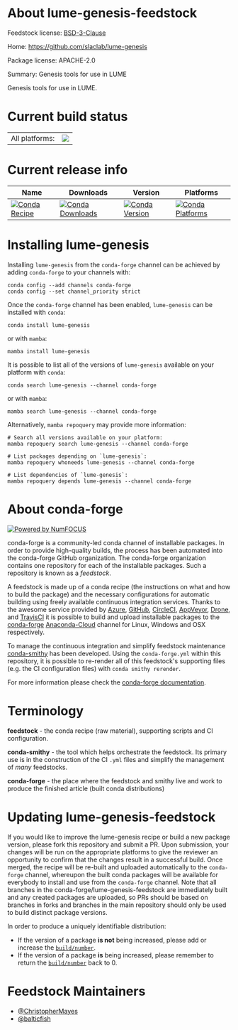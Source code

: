 About lume-genesis-feedstock
============================

Feedstock license: [BSD-3-Clause](https://github.com/conda-forge/lume-genesis-feedstock/blob/main/LICENSE.txt)

Home: https://github.com/slaclab/lume-genesis

Package license: APACHE-2.0

Summary: Genesis tools for use in LUME

Genesis tools for use in LUME.


Current build status
====================


<table><tr><td>All platforms:</td>
    <td>
      <a href="https://dev.azure.com/conda-forge/feedstock-builds/_build/latest?definitionId=8858&branchName=main">
        <img src="https://dev.azure.com/conda-forge/feedstock-builds/_apis/build/status/lume-genesis-feedstock?branchName=main">
      </a>
    </td>
  </tr>
</table>

Current release info
====================

| Name | Downloads | Version | Platforms |
| --- | --- | --- | --- |
| [![Conda Recipe](https://img.shields.io/badge/recipe-lume--genesis-green.svg)](https://anaconda.org/conda-forge/lume-genesis) | [![Conda Downloads](https://img.shields.io/conda/dn/conda-forge/lume-genesis.svg)](https://anaconda.org/conda-forge/lume-genesis) | [![Conda Version](https://img.shields.io/conda/vn/conda-forge/lume-genesis.svg)](https://anaconda.org/conda-forge/lume-genesis) | [![Conda Platforms](https://img.shields.io/conda/pn/conda-forge/lume-genesis.svg)](https://anaconda.org/conda-forge/lume-genesis) |

Installing lume-genesis
=======================

Installing `lume-genesis` from the `conda-forge` channel can be achieved by adding `conda-forge` to your channels with:

```
conda config --add channels conda-forge
conda config --set channel_priority strict
```

Once the `conda-forge` channel has been enabled, `lume-genesis` can be installed with `conda`:

```
conda install lume-genesis
```

or with `mamba`:

```
mamba install lume-genesis
```

It is possible to list all of the versions of `lume-genesis` available on your platform with `conda`:

```
conda search lume-genesis --channel conda-forge
```

or with `mamba`:

```
mamba search lume-genesis --channel conda-forge
```

Alternatively, `mamba repoquery` may provide more information:

```
# Search all versions available on your platform:
mamba repoquery search lume-genesis --channel conda-forge

# List packages depending on `lume-genesis`:
mamba repoquery whoneeds lume-genesis --channel conda-forge

# List dependencies of `lume-genesis`:
mamba repoquery depends lume-genesis --channel conda-forge
```


About conda-forge
=================

[![Powered by
NumFOCUS](https://img.shields.io/badge/powered%20by-NumFOCUS-orange.svg?style=flat&colorA=E1523D&colorB=007D8A)](https://numfocus.org)

conda-forge is a community-led conda channel of installable packages.
In order to provide high-quality builds, the process has been automated into the
conda-forge GitHub organization. The conda-forge organization contains one repository
for each of the installable packages. Such a repository is known as a *feedstock*.

A feedstock is made up of a conda recipe (the instructions on what and how to build
the package) and the necessary configurations for automatic building using freely
available continuous integration services. Thanks to the awesome service provided by
[Azure](https://azure.microsoft.com/en-us/services/devops/), [GitHub](https://github.com/),
[CircleCI](https://circleci.com/), [AppVeyor](https://www.appveyor.com/),
[Drone](https://cloud.drone.io/welcome), and [TravisCI](https://travis-ci.com/)
it is possible to build and upload installable packages to the
[conda-forge](https://anaconda.org/conda-forge) [Anaconda-Cloud](https://anaconda.org/)
channel for Linux, Windows and OSX respectively.

To manage the continuous integration and simplify feedstock maintenance
[conda-smithy](https://github.com/conda-forge/conda-smithy) has been developed.
Using the ``conda-forge.yml`` within this repository, it is possible to re-render all of
this feedstock's supporting files (e.g. the CI configuration files) with ``conda smithy rerender``.

For more information please check the [conda-forge documentation](https://conda-forge.org/docs/).

Terminology
===========

**feedstock** - the conda recipe (raw material), supporting scripts and CI configuration.

**conda-smithy** - the tool which helps orchestrate the feedstock.
                   Its primary use is in the construction of the CI ``.yml`` files
                   and simplify the management of *many* feedstocks.

**conda-forge** - the place where the feedstock and smithy live and work to
                  produce the finished article (built conda distributions)


Updating lume-genesis-feedstock
===============================

If you would like to improve the lume-genesis recipe or build a new
package version, please fork this repository and submit a PR. Upon submission,
your changes will be run on the appropriate platforms to give the reviewer an
opportunity to confirm that the changes result in a successful build. Once
merged, the recipe will be re-built and uploaded automatically to the
`conda-forge` channel, whereupon the built conda packages will be available for
everybody to install and use from the `conda-forge` channel.
Note that all branches in the conda-forge/lume-genesis-feedstock are
immediately built and any created packages are uploaded, so PRs should be based
on branches in forks and branches in the main repository should only be used to
build distinct package versions.

In order to produce a uniquely identifiable distribution:
 * If the version of a package **is not** being increased, please add or increase
   the [``build/number``](https://docs.conda.io/projects/conda-build/en/latest/resources/define-metadata.html#build-number-and-string).
 * If the version of a package **is** being increased, please remember to return
   the [``build/number``](https://docs.conda.io/projects/conda-build/en/latest/resources/define-metadata.html#build-number-and-string)
   back to 0.

Feedstock Maintainers
=====================

* [@ChristopherMayes](https://github.com/ChristopherMayes/)
* [@balticfish](https://github.com/balticfish/)

